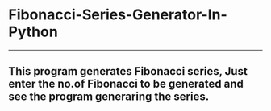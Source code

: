 # Fibonacci-Series-Generator-In-Python
---
This program generates Fibonacci series, Just enter the no.of Fibonacci to be generated and see the program generaring the series.
---
